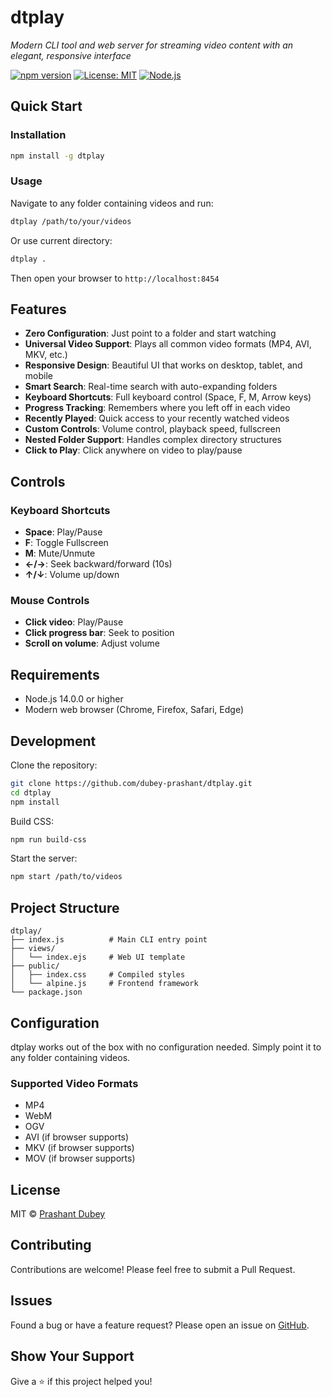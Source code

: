 # dtplay

_Modern CLI tool and web server for streaming video content with an elegant, responsive interface_

[![npm version](https://badge.fury.io/js/dtplay.svg)](https://badge.fury.io/js/dtplay)
[![License: MIT](https://img.shields.io/badge/License-MIT-yellow.svg)](https://opensource.org/licenses/MIT)
[![Node.js](https://img.shields.io/badge/Node.js-14%2B-green.svg)](https://nodejs.org/)

## Quick Start

### Installation

```bash
npm install -g dtplay
```

### Usage

Navigate to any folder containing videos and run:

```bash
dtplay /path/to/your/videos
```

Or use current directory:

```bash
dtplay .
```

Then open your browser to `http://localhost:8454`

## Features

- **Zero Configuration**: Just point to a folder and start watching
- **Universal Video Support**: Plays all common video formats (MP4, AVI, MKV, etc.)
- **Responsive Design**: Beautiful UI that works on desktop, tablet, and mobile
- **Smart Search**: Real-time search with auto-expanding folders
- **Keyboard Shortcuts**: Full keyboard control (Space, F, M, Arrow keys)
- **Progress Tracking**: Remembers where you left off in each video
- **Recently Played**: Quick access to your recently watched videos
- **Custom Controls**: Volume control, playback speed, fullscreen
- **Nested Folder Support**: Handles complex directory structures
- **Click to Play**: Click anywhere on video to play/pause

## Controls

### Keyboard Shortcuts

- **Space**: Play/Pause
- **F**: Toggle Fullscreen
- **M**: Mute/Unmute
- **←/→**: Seek backward/forward (10s)
- **↑/↓**: Volume up/down

### Mouse Controls

- **Click video**: Play/Pause
- **Click progress bar**: Seek to position
- **Scroll on volume**: Adjust volume

## Requirements

- Node.js 14.0.0 or higher
- Modern web browser (Chrome, Firefox, Safari, Edge)

## Development

Clone the repository:

```bash
git clone https://github.com/dubey-prashant/dtplay.git
cd dtplay
npm install
```

Build CSS:

```bash
npm run build-css
```

Start the server:

```bash
npm start /path/to/videos
```

## Project Structure

```
dtplay/
├── index.js          # Main CLI entry point
├── views/
│   └── index.ejs     # Web UI template
├── public/
│   ├── index.css     # Compiled styles
│   └── alpine.js     # Frontend framework
└── package.json
```

## Configuration

dtplay works out of the box with no configuration needed. Simply point it to any folder containing videos.

### Supported Video Formats

- MP4
- WebM
- OGV
- AVI (if browser supports)
- MKV (if browser supports)
- MOV (if browser supports)

## License

MIT © [Prashant Dubey](https://github.com/dubey-prashant)

## Contributing

Contributions are welcome! Please feel free to submit a Pull Request.

## Issues

Found a bug or have a feature request? Please open an issue on [GitHub](https://github.com/dubey-prashant/dtplay/issues).

## Show Your Support

Give a ⭐️ if this project helped you!
